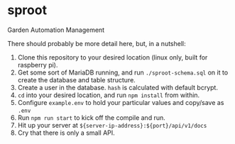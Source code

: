 # sproot
Garden Automation Management

There should probably be more detail here, but, in a nutshell:
1. Clone this repository to your desired location (linux only, built for raspberry pi).
2. Get some sort of MariaDB running, and run `./sproot-schema.sql` on it to create the database and table structure.
3. Create a user in the database. `hash` is calculated with default bcrypt.
5. `cd` into your desired location, and run `npm install` from within.
6. Configure `example.env` to hold your particular values and copy/save as `.env`
7. Run `npm run start` to kick off the compile and run.
8. Hit up your server at `${server-ip-address}:${port}/api/v1/docs`
9. Cry that there is only a small API.
